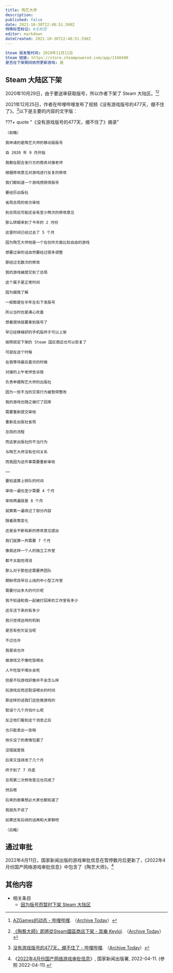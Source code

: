 ```yaml
---
title: 陶艺大师
description:
published: false
date: 2021-10-30T22:48:51.598Z
特殊标签标记: #无标签
editor: markdown
dateCreated: 2021-10-30T22:48:51.598Z
---
```


```YAML
Steam 版发售时间: 2019年11月11日
Steam 链接: https://store.steampowered.com/app/1160490
是否在下架期间依然更新游戏: 是
```

## Steam 大陆区下架

2020年10月29日，由于要送审获取版号，所以作者下架了 Steam 大陆区。[^EaZ3x][^Pk9DD]

[^EaZ3x]: [AZGames的动态 - 哔哩哔哩](https://t.bilibili.com/451468734320153344). （[Archive Today](https://archive.is/EaZ3x)）

[^Pk9DD]: [《陶藝大師》即將從Steam國區商店下架 - 其樂 Keylol](https://keylol.com/t652208-1-1). （[Archive Today](https://archive.md/Pk9DD)）

2021年12月25日，作者在哔哩哔哩发布了视频《没有游戏版号的477天，绷不住了》。[^U1tXv]以下是主要的内容的文字版：

[^U1tXv]: [没有游戏版号的477天，绷不住了 - 哔哩哔哩](https://www.bilibili.com/video/BV1FM4y1w7ox). （[Archive Today](https://archive.is/U1tXv)）

???+ quote "《没有游戏版号的477天，绷不住了》摘录"

    （前略）

    我申请的是陶艺大师的移动版版号

    自 2020 年 9 月开始

    我都在配合发行方的商务对接老师

    根据修改意见对游戏进行反复的修改

    我们都知道一个游戏想获得版号

    要经历出版社

    省局总局的依次审核

    到总局后可能还会有至少两次的修改意见

    那么转眼来到了今年的 2 月份

    这里时间已经过去了 5 个月

    因为陶艺大师他是一个在创作方面比较自由的游戏

    想要过审的话自然要经过很多调整

    那经过无数次的修改

    我的游戏被提交到了总局

    这个属于是正常时间

    因为据我了解

    一般都是在半年左右下发版号

    所以当时也是满心欢喜

    想着很快就要拿到版号了

    早已经移植好的手机版终于可以上架

    按照规定下架的 Steam 国区商店也可以恢复了

    可就在这个时候

    在我等待最后喜讯的时候

    对接的上午老师告诉我

    负责申报陶艺大师的出版社

    因为一些不当的交易行为被暂停整改

    我的游戏也随之被打了回来

    需要重新提交审核

    重新走出版社省局

    总局的流程

    而这家出版社的不当行为

    与陶艺大师没有任何关系

    而我因为这件事需要重新审核

    ……

    要知道算上排队的时间

    审核一遍也至少需要 4 个月

    审核两遍就是 8 个月

    就算第一遍改过了部分内容

    随着政策变化

    还是会不断有新的修改意见提出

    我们就算一共需要 7 个月

    像我这样一个人的独立工作室

    都不太能吃得消

    那么对于那些还需要养团队

    期盼项目早日上线的中小型工作室

    需要付出多大的代价呢

    我不知道和我一起被打回来的工作室有多少

    还存活下来的有多少

    我只觉得这样的机制

    是否有些欠妥当呢

    不过也许

    我是说也许

    做游戏又不像吃饭喝水

    人不吃饭不喝水会死

    但是不玩游戏好像并不会怎么样

    玩游戏反而还耽误喝水的时间

    那这样的话我们这些做游戏的

    耽误个几个月怕什么呢

    反正他们看到这个消息之后

    也只能丢出一张啪

    快乐没了的表情包罢了

    没错就是我

    后来又连续改了几个月

    终于到了 7 月底

    总局第二次修改意见也完成了

    然后嗯

    后来的故事想必大家也都知道了

    我就先不说了

    如果还有后续的话再和大家聊吧

    （后略）

## 通过审批

2022年4月11日，国家新闻出版的游戏审批信息在暂停数月后更新了，《2022年4月份国产网络游戏审批信息》中包含了《陶艺大师》。[^103799]

[^103799]: 《[2022年4月份国产网络游戏审批信息](https://web.archive.org/web/20220411125828/https://www.nppa.gov.cn/nppa/contents/320/103799.shtml)》, 国家新闻出版署, 2022-04-11. (参照 2022-04-11).

## 其他内容

+ 相关条目
    + [因为版号而暂时下架 Steam 大陆区](/game/因为版号而暂时下架_Steam_大陆区.md)
